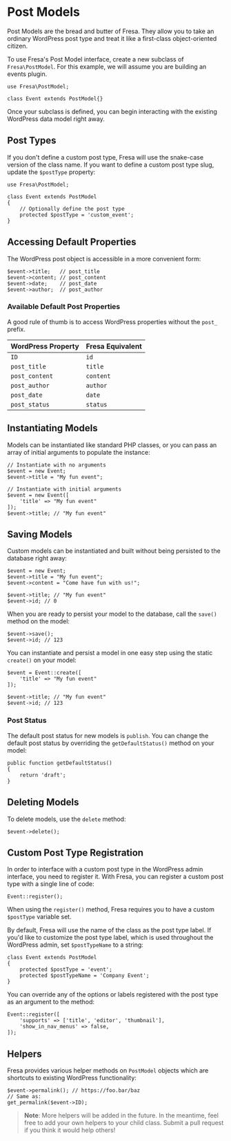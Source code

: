 # Post Models

Post Models are the bread and butter of Fresa. They allow you to take an ordinary WordPress post type and treat it like a first-class object-oriented citizen.

To use Fresa's Post Model interface, create a new subclass of `Fresa\PostModel`. For this example, we will assume you are building an events plugin.

    use Fresa\PostModel;

    class Event extends PostModel{}

Once your subclass is defined, you can begin interacting with the existing WordPress data model right away.

## Post Types

If you don't define a custom post type, Fresa will use the snake-case version of the class name. If you want to define a custom post type slug, update the `$postType` property:

    use Fresa\PostModel;

    class Event extends PostModel
    {
        // Optionally define the post type
        protected $postType = 'custom_event';
    }

## Accessing Default Properties

The WordPress post object is accessible in a more convenient form:

    $event->title;   // post_title
    $event->content; // post_content
    $event->date;    // post_date
    $event->author;  // post_author

### Available Default Post Properties

A good rule of thumb is to access WordPress properties without the `post_` prefix.

WordPress Property | Fresa Equivalent
--------|-------
`ID` | `id`
`post_title` | `title`
`post_content` | `content`
`post_author` | `author`
`post_date` | `date`
`post_status` | `status`

## Instantiating Models

Models can be instantiated like standard PHP classes, or you can pass an array of initial arguments to populate the instance:

    // Instantiate with no arguments
    $event = new Event;
    $event->title = "My fun event";

    // Instantiate with initial arguments
    $event = new Event([
        'title' => "My fun event"
    ]);
    $event->title; // "My fun event"

## Saving Models

Custom models can be instantiated and built without being persisted to the database right away:

    $event = new Event;
    $event->title = "My fun event";
    $event->content = "Come have fun with us!";

    $event->title; // "My fun event"
    $event->id; // 0

When you are ready to persist your model to the database, call the `save()` method on the model:

    $event->save();
    $event->id; // 123

You can instantiate and persist a model in one easy step using the static `create()` on your model:

    $event = Event::create([
        'title' => "My fun event"
    ]);

    $event->title; // "My fun event"
    $event->id; // 123

### Post Status

The default post status for new models is `publish`. You can change the default post status by overriding the `getDefaultStatus()` method on your model:

    public function getDefaultStatus()
    {
        return 'draft';
    }

## Deleting Models

To delete models, use the `delete` method:

    $event->delete();

## Custom Post Type Registration

In order to interface with a custom post type in the WordPress admin interface, you need to register it. With Fresa, you can register a custom post type with a single line of code:

    Event::register();

When using the `register()` method, Fresa requires you to have a custom `$postType` variable set.

By default, Fresa will use the name of the class as the post type label. If you'd like to customize the post type label, which is used throughout the WordPress admin, set `$postTypeName` to a string:

    class Event extends PostModel
    {
        protected $postType = 'event';
        protected $postTypeName = 'Company Event';
    }

You can override any of the options or labels registered with the post type as an argument to the method:

    Event::register([
        'supports' => ['title', 'editor', 'thumbnail'],
        'show_in_nav_menus' => false,
    ]);

## Helpers

Fresa provides various helper methods on `PostModel` objects which are shortcuts to existing WordPress functionality:

    $event->permalink(); // https://foo.bar/baz
    // Same as:
    get_permalink($event->ID);

>**Note**: More helpers will be added in the future. In the meantime, feel free to add your own helpers to your child class. Submit a pull request if you think it would help others!
